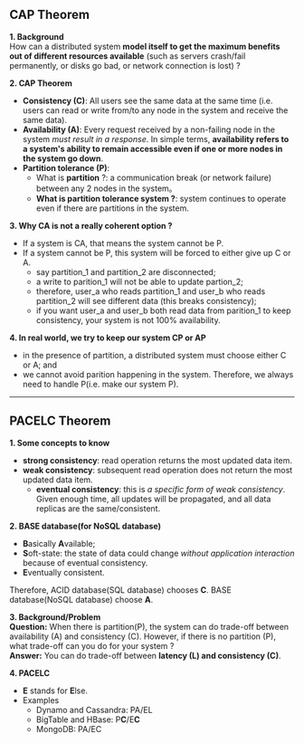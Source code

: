 ## CAP Theorem

**1. Background**  
How can a distributed system **model itself to get the maximum benefits out of different resources available** (such as servers crash/fail permanently, or disks go bad, or network connection is lost) ?

**2. CAP Theorem**
- **Consistency (C)**: All users see the same data at the same time (i.e. users can read or write from/to any node in the system and receive the same data).
- **Availability (A)**: Every request received by a non-failing node in the system _must result in a response_. In simple terms, **availability refers to a system's ability to remain accessible even if one or more nodes in the system go down**.
- **Partition tolerance (P)**:
    - What is **partition** ?: a communication break (or network failure) between any 2 nodes in the system。
    - **What is partition tolerance system ?**: system continues to operate even if there are partitions in the system.

**3. Why CA is not a really coherent option ?**
- If a system is CA, that means the system cannot be P.
- If a system cannot be P, this system will be forced to either give up C or A.
  -  say partition_1 and partition_2 are disconnected;
  -  a write to parition_1 will not be able to update partion_2;
  -  therefore, user_a who reads partition_1 and user_b who reads partition_2 will see different data (this breaks consistency);
  -  if you want user_a and user_b both read data from parition_1 to keep consistency, your system is not 100% availability.

**4. In real world, we try to keep our system CP or AP**
- in the presence of partition, a distributed system must choose either C or A; and
- we cannot avoid parition happening in the system. Therefore, we always need to handle P(i.e. make our system P).

----
## PACELC Theorem
**1. Some concepts to know**
- **strong consistency**: read operation returns the most updated data item.
- **weak consistency**: subsequent read operation does not return the most updated data item.
    - **eventual consistency**: this is _a specific form of weak consistency_. Given enough time, all updates will be propagated, and all data replicas are the same/consistent.

**2. BASE database(for NoSQL database)**
- **B**asically **A**vailable;
- **S**oft-state: the state of data could change _without application interaction_ because of eventual consistency.
- **E**ventually consistent.

Therefore, ACID database(SQL database) chooses **C**. BASE database(NoSQL database) choose **A**.

**3. Background/Problem**  
**Question:** When there is partition(P), the system can do trade-off between availability (A) and consistency (C). However, if there is no partition (P), what trade-off can you do for your system ?  
**Answer:** You can do trade-off between **latency (L) and consistency (C)**.

**4. PACELC**
- **E** stands for **E**lse.
- Examples
    - Dynamo and Cassandra: PA/EL
    - BigTable and HBase: P**C**/E**C**
    - MongoDB: PA/EC
